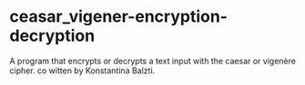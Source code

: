 # ceasar_vigener-encryption-decryption
A program that encrypts or decrypts a text input with the caesar or vigenère cipher.
co witten by Konstantina Balzti.
